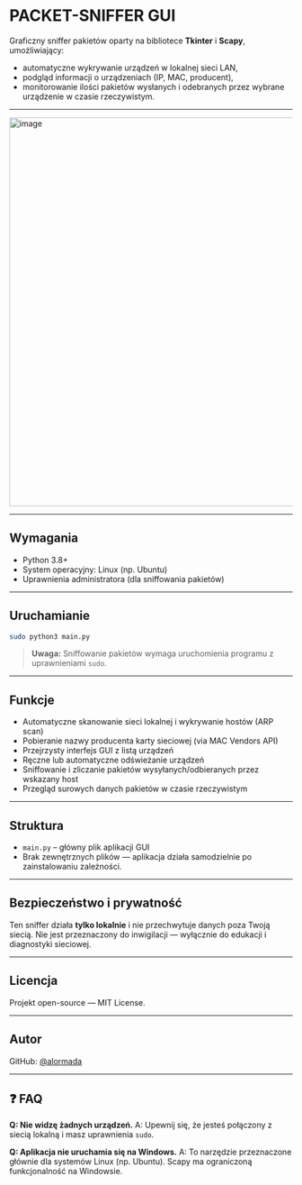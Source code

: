# PACKET-SNIFFER GUI

Graficzny sniffer pakietów oparty na bibliotece **Tkinter** i **Scapy**, umożliwiający:
- automatyczne wykrywanie urządzeń w lokalnej sieci LAN,
- podgląd informacji o urządzeniach (IP, MAC, producent),
- monitorowanie ilości pakietów wysłanych i odebranych przez wybrane urządzenie w czasie rzeczywistym.

---

<img width="1078" height="690" alt="image" src="https://github.com/user-attachments/assets/2312e31f-3a39-469b-8ab1-1107ea6b2ecc" />


---

## Wymagania

- Python 3.8+
- System operacyjny: Linux (np. Ubuntu)
- Uprawnienia administratora (dla sniffowania pakietów)

---

## Uruchamianie

```bash
sudo python3 main.py
```

>  **Uwaga:** Sniffowanie pakietów wymaga uruchomienia programu z uprawnieniami `sudo`.

---

## Funkcje

*  Automatyczne skanowanie sieci lokalnej i wykrywanie hostów (ARP scan)
*  Pobieranie nazwy producenta karty sieciowej (via MAC Vendors API)
*  Przejrzysty interfejs GUI z listą urządzeń
*  Ręczne lub automatyczne odświeżanie urządzeń
*  Sniffowanie i zliczanie pakietów wysyłanych/odbieranych przez wskazany host
*  Przegląd surowych danych pakietów w czasie rzeczywistym

---

## Struktura

* `main.py` – główny plik aplikacji GUI
* Brak zewnętrznych plików — aplikacja działa samodzielnie po zainstalowaniu zależności.

---

## Bezpieczeństwo i prywatność

Ten sniffer działa **tylko lokalnie** i nie przechwytuje danych poza Twoją siecią. Nie jest przeznaczony do inwigilacji — wyłącznie do edukacji i diagnostyki sieciowej.

---

## Licencja

Projekt open-source — MIT License.

---

## Autor

GitHub: [@alormada](https://github.com/alormada)

---

## ❓ FAQ

**Q: Nie widzę żadnych urządzeń.**
A: Upewnij się, że jesteś połączony z siecią lokalną i masz uprawnienia `sudo`.

**Q: Aplikacja nie uruchamia się na Windows.**
A: To narzędzie przeznaczone głównie dla systemów Linux (np. Ubuntu). Scapy ma ograniczoną funkcjonalność na Windowsie.

